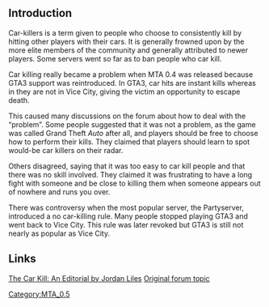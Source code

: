 Introduction
------------

Car-killers is a term given to people who choose to consistently kill by hitting other players with their cars. It is generally frowned upon by the more elite members of the community and generally attributed to newer players. Some servers went so far as to ban people who car kill.

Car killing really became a problem when MTA 0.4 was released because GTA3 support was reintroduced. In GTA3, car hits are instant kills whereas in they are not in Vice City, giving the victim an opportunity to escape death.

This caused many discussions on the forum about how to deal with the “problem”. Some people suggested that it was not a problem, as the game was called Grand Theft *Auto* after all, and players should be free to choose how to perform their kills. They claimed that players should learn to spot would-be car killers on their radar.

Others disagreed, saying that it was too easy to car kill people and that there was no skill involved. They claimed it was frustrating to have a long fight with someone and be close to killing them when someone appears out of nowhere and runs you over.

There was controversy when the most popular server, the Partyserver, introduced a no car-killing rule. Many people stopped playing GTA3 and went back to Vice City. This rule was later revoked but GTA3 is still not nearly as popular as Vice City.

Links
-----

[The Car Kill: An Editorial by Jordan Liles](http://planetgrandtheftauto.gamespy.com/View.php?view=Articles.Detail&id=38)
[Original forum topic](http://forum.mtavc.com/viewtopic.php?t=8907)

[Category:MTA\_0.5](/docs/category:mta_0.5.md "wikilink")
